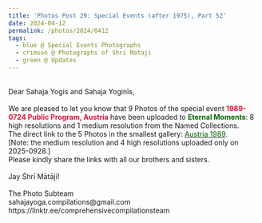 ```yaml
---
title: 'Photos Post 29: Special Events (after 1975), Part 52'
date: 2024-04-12
permalink: /photos/2024/0412
tags:
  - blue @ Special Events Photographs
  - crimson @ Photographs of Shri Mataji
  - green @ Updates
---
```


<p>
<br>
Dear Sahaja Yogis and Sahaja Yoginīs,<br>
<br>
We are pleased to let you know that 9 Photos of the special event <font color="Crimson"><b>1989-0724 Public Program, Austria</b></font> have been uploaded to <font color="DarkGreen"><b>Eternal Moments</b></font>: 8 high resolutions and 1 medium resolution from the Named Collections.<br>
The direct link to the 5 Photos in the smallest gallery: <a href="https://eternalmoments.smugmug.com/Countries/Austria/1989"><font color="DarkGreen">Austria 1989</font></a>.<br>
[Note: the medium resolution and 4 high resolutions uploaded only on 2025-0928.]<br>
Please kindly share the links with all our brothers and sisters.<br>
<br>
Jay Śhrī Mātājī!<br>
<br>
The Photo Subteam<br>
sahajayoga.compilations@gmail.com<br>
https://linktr.ee/comprehensivecompilationsteam
</p>